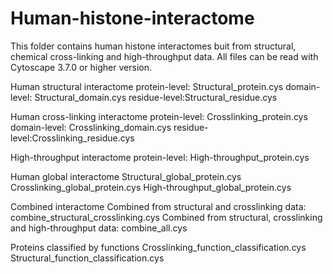 # Human-histone-interactome
This folder contains human histone interactomes buit from structural, chemical cross-linking and high-throughput data. All files can be read with Cytoscape 3.7.0 or higher version.

Human structural interactome
protein-level: Structural_protein.cys
domain-level: Structural_domain.cys
residue-level:Structural_residue.cys

Human cross-linking interactome
protein-level: Crosslinking_protein.cys
domain-level: Crosslinking_domain.cys
residue-level:Crosslinking_residue.cys

High-throughput interactome
protein-level: High-throughput_protein.cys

Human global interactome
Structural_global_protein.cys
Crosslinking_global_protein.cys
High-throughput_global_protein.cys

Combined interactome
Combined from structural and crosslinking data: combine_structural_crosslinking.cys
Combined from structural, crosslinking and high-throughput data: combine_all.cys

Proteins classified by functions
Crosslinking_function_classification.cys
Structural_function_classification.cys
